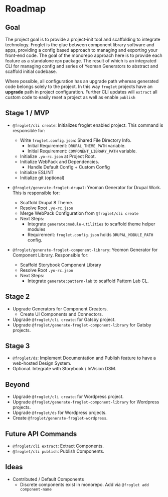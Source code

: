 # Roadmap

## Goal
The project goal is to provide a project-init tool and scaffolding to integrate
technology. Froglet is the glue between component library software and apps,
providing a config based approach to managing and exporting your front-end code.
The goal of the monorepo approach here is to provide each feature as a standalone
`npm` package. The result of which is an integrated CLI for managing config and
series of Yeoman Generators to abstract and scaffold initial codebase.

Where possible, all configuration has an upgrade path whereas generated code
belongs solely to the project. In this way `froglet` projects have an **upgrade**
path in project configuration. Further CLI updates will `extract` all custom
code to easily reset a project as well as enable `publish`

## Stage 1 / MVP
* `@froglet/cli create`: Initializes froglet enabled project. This command is
responsible for:
  * Write `froglet.config.json`: Shared File Directory Info.
    * Initial Requirement: `DRUPAL_THEME_PATH` variable.
    * Initial Requirement: `COMPONENT_LIBRARY_PATH` variable.
  * Initialize `.yo-rc.json` at Project Root.
  * Initialize WebPack and Dependencies. 
    * Handle Default Config + Custom Config
  * Initialize ESLINT
  * Initialize git (optional)

* `@froglet/generate-froglet-drupal`: Yeoman Generator for Drupal Work. This is
responsible for:
  * Scaffold Drupal 8 Theme.
  * Resolve Root `.yo-rc.json`
  * Merge WebPack Configuration from `@froglet/cli create`
  * Next Steps:
    * Integrate `generate:module-utilities` to scaffold theme helper modules
    * Requirement: `froglet.config.json` holds `DRUPAL_MODULE_PATH` config. 

* `@froglet/generate-froglet-component-library`: Yeomon Generator for Component
 Library. Responsible for:
   * Scaffold Storybook Component Library
   * Resolve Root `.yo-rc.json`
   * Next Steps:
     * Integrate `generate:pattern-lab` to scaffold Pattern Lab CL.    

## Stage 2
* Upgrade Generators for Component Creators.
  * Create UI Components and Connectors.
* Upgrade `@froglet/cli create`: for Gatsby project.
* Upgrade `@froglet/generate-froglet-component-library` for Gatsby projects.

## Stage 3
* `@froglet/ds`: Implement Documentation and Publish feature to have a web-hosted
Design System.
* Optional. Integrate with Storybook / InVision DSM.

## Beyond
* Upgrade `@froglet/cli create`: for Wordpress project.
* Upgrade `@froglet/generate-froglet-component-library` for Wordpress projects.
* Upgrade `@froglet/ds` for Wordpress projects.
* Create `@froglet/generate-froglet-wordpress`.

## Future API Commands
* `@froglet/cli extract`: Extract Components.
* `@froglet/cli publish`: Publish Components.

## Ideas
* Contributed / Default Components
  * Discrete components exist in monorepo. Add via `@froglet add component-name`
